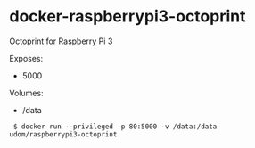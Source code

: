# docker-raspberrypi3-octoprint

Octoprint for Raspberry Pi 3

Exposes:
- 5000

Volumes:
- /data

```
 $ docker run --privileged -p 80:5000 -v /data:/data udom/raspberrypi3-octoprint
```
